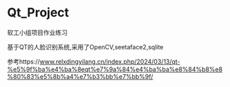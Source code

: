 # Qt_Project
软工小组项目作业练习

基于QT的人脸识别系统,采用了OpenCV,seetaface2,sqlite

参考https://www.relxdingyilang.cn/index.php/2024/03/13/qt-%e5%9f%ba%e4%ba%8eqt%e7%9a%84%e4%ba%ba%e8%84%b8%e8%80%83%e5%8b%a4%e7%b3%bb%e7%bb%9f/
